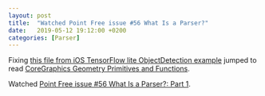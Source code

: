 ```yaml
---
layout: post
title:  "Watched Point Free issue #56 What Is a Parser?"
date:   2019-05-12 19:12:00 +0200
categories: [Parser]
---
```

Fixing [this file from iOS TensorFlow lite ObjectDetection example](https://github.com/tensorflow/examples/pull/53/commits/cec30da136a56fdbd03f3f02119463dd497de6db) jumped to read [CoreGraphics Geometry Primitives and Functions](https://nshipster.com/cggeometry/).

Watched [Point Free issue #56 What Is a Parser?: Part 1](https://www.pointfree.co/episodes/ep56-what-is-a-parser-part-1).

